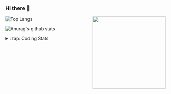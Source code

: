 ### Hi there 👋

<!--
**tao8687/tao8687** is a ✨ _special_ ✨ repository because its `README.md` (this file) appears on your GitHub profile.

Here are some ideas to get you started:

- 🔭 I’m currently working on ...
- 🌱 I’m currently learning ...
- 👯 I’m looking to collaborate on ...
- 🤔 I’m looking for help with ...
- 💬 Ask me about ...
- 📫 How to reach me: ...
- 😄 Pronouns: ...
- ⚡ Fun fact: ...
-->

<img align='right' src="https://media.giphy.com/media/M9gbBd9nbDrOTu1Mqx/giphy.gif" width="230">

![Top Langs](https://github-readme-stats.vercel.app/api/top-langs/?username=tao8687&layout=compact&title_color=23238E&text_color=A67D3D)

![Anurag's github stats](https://github-readme-stats.vercel.app/api?username=tao8687&show_icons=true&&text_color=A67D3D&title_color=23238E&show_icons=false&count_private=true&hide=stars)

<details>
  <summary>:zap: Coding Stats</summary>
  <b>
<!--START_SECTION:waka-->
```text
Week: 11 July, 2021 - 17 July, 2021

JavaScript   30 mins         █████████▒░░░░░░░░░░░░░░░   37.72 % 
Markdown     16 mins         █████░░░░░░░░░░░░░░░░░░░░   20.39 % 
Other        16 mins         █████░░░░░░░░░░░░░░░░░░░░   20.25 % 
Bash         11 mins         ███▓░░░░░░░░░░░░░░░░░░░░░   14.44 % 
HTML         5 mins          █▓░░░░░░░░░░░░░░░░░░░░░░░   06.90 % 
```
<!--END_SECTION:waka-->
</details>
